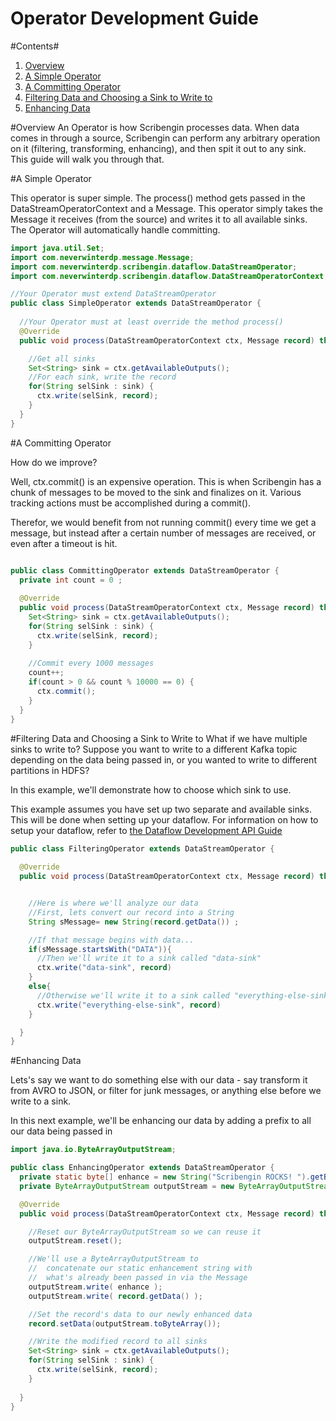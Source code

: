 Operator Development Guide
==========================

#Contents#
1. [Overview](#overview)
2. [A Simple Operator](#a-simple-operator)
3. [A Committing Operator](#a-committing-operator)
4. [Filtering Data and Choosing a Sink to Write to](#filtering-data-and-choosing-a-sink-to-write-to)
5. [Enhancing Data](#enhancing-data)

#Overview
An Operator is how Scribengin processes data.  When data comes in through a source, Scribengin can perform any arbitrary operation on it (filtering, transforming, enhancing), and then spit it out to any sink.  This guide will walk you through that.


#A Simple Operator

This operator is super simple.  The process() method gets passed in the DataStreamOperatorContext and a Message.  This operator simply takes the Message it receives (from the source) and writes it to all available sinks.  The Operator will automatically handle committing.

```java
import java.util.Set;
import com.neverwinterdp.message.Message;
import com.neverwinterdp.scribengin.dataflow.DataStreamOperator;
import com.neverwinterdp.scribengin.dataflow.DataStreamOperatorContext;

//Your Operator must extend DataStreamOperator
public class SimpleOperator extends DataStreamOperator {
  
  //Your Operator must at least override the method process()
  @Override
  public void process(DataStreamOperatorContext ctx, Message record) throws Exception {

    //Get all sinks
    Set<String> sink = ctx.getAvailableOutputs();
    //For each sink, write the record
    for(String selSink : sink) {
      ctx.write(selSink, record);
    }
  }
}
```


#A Committing Operator

How do we improve?  

Well, ctx.commit() is an expensive operation.  This is when Scribengin has a chunk of messages to be moved to the sink and finalizes on it.  Various tracking actions must be accomplished during a commit().

Therefor, we would benefit from not running commit() every time we get a message, but instead after a certain number of messages are received, or even after a timeout is hit.

```java

public class CommittingOperator extends DataStreamOperator {
  private int count = 0 ;
  
  @Override
  public void process(DataStreamOperatorContext ctx, Message record) throws Exception {
    Set<String> sink = ctx.getAvailableOutputs();
    for(String selSink : sink) {
      ctx.write(selSink, record);
    }
    
    //Commit every 1000 messages
    count++;
    if(count > 0 && count % 10000 == 0) {
      ctx.commit();
    }
  }
}
```


#Filtering Data and Choosing a Sink to Write to
What if we have multiple sinks to write to?  Suppose you want to write to a different Kafka topic depending on the data being passed in, or you wanted to write to different partitions in HDFS?

In this example, we'll demonstrate how to choose which sink to use.

This example assumes you have set up two separate and available sinks.  This will be done when setting up your dataflow.  For information on how to setup your dataflow, refer to [the Dataflow Development API Guide](./dataflowDevelopment/wireDataflowDev.md#creating-a-splitterdatastreamoperator)

```java
public class FilteringOperator extends DataStreamOperator {
  
  @Override
  public void process(DataStreamOperatorContext ctx, Message record) throws Exception {


    //Here is where we'll analyze our data
    //First, lets convert our record into a String
    String sMessage= new String(record.getData()) ;

    //If that message begins with data...
    if(sMessage.startsWith("DATA")){
      //Then we'll write it to a sink called "data-sink"
      ctx.write("data-sink", record)
    }
    else{
      //Otherwise we'll write it to a sink called "everything-else-sink"
      ctx.write("everything-else-sink", record)
    }

  }
}
```


#Enhancing Data

Lets's say we want to do something else with our data - say transform it from AVRO to JSON, or filter for junk messages, or anything else before we write to a sink.  

In this next example, we'll be enhancing our data by adding a prefix to all our data being passed in


```java
import java.io.ByteArrayOutputStream;

public class EnhancingOperator extends DataStreamOperator {
  private static byte[] enhance = new String("Scribengin ROCKS! ").getBytes();
  private ByteArrayOutputStream outputStream = new ByteArrayOutputStream( );

  @Override
  public void process(DataStreamOperatorContext ctx, Message record) throws Exception {

    //Reset our ByteArrayOutputStream so we can reuse it
    outputStream.reset();

    //We'll use a ByteArrayOutputStream to 
    //  concatenate our static enhancement string with
    //  what's already been passed in via the Message
    outputStream.write( enhance );
    outputStream.write( record.getData() );

    //Set the record's data to our newly enhanced data
    record.setData(outputStream.toByteArray());

    //Write the modified record to all sinks
    Set<String> sink = ctx.getAvailableOutputs();
    for(String selSink : sink) {
      ctx.write(selSink, record);
    }
    
  }
}
```